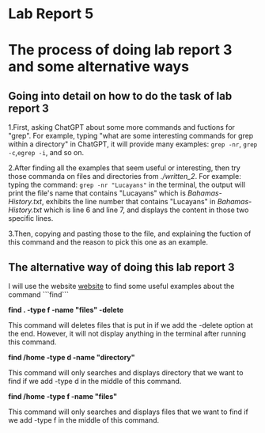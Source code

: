 # Lab Report 5

# The process of doing lab report 3 and some alternative ways

## Going into detail on how to do the task of lab report 3

1.First, asking ChatGPT about some more commands and fuctions for "grep". For example, typing "what are some interesting commands for grep within a directory" in ChatGPT, it will provide many examples: ```grep -nr```, ```grep -c```,```egrep -i```, and so on.

2.After finding all the examples that seem useful or interesting, then try those commanda on files and directories from *./written_2*. For example: typing the command: ```grep -nr "Lucayans"``` in the terminal, the output will print the file's name that contains "Lucayans" which is *Bahamas-History.txt*, exhibits the line number that contains "Lucayans" in *Bahamas-History.txt* which is line 6 and line 7, and displays the content in those two specific lines.

3.Then, copying and pasting those to the file, and explaining the fuction of this command and the reason to pick this one as an example.

## The alternative way of doing this lab report 3

I will use the website [website]([https://code.visualstudio.com/](https://linuxconfig.org/find)) to find some useful examples about the command ```find```

**find . -type f -name "files" -delete** 

This command will deletes files that is put in if we add the -delete option at the end. However, it will not display anything in the terminal after running this command.

**find /home -type d -name "directory"**

This command will only searches and displays directory that we want to find if we add -type d in the middle of this command. 

**find /home -type f -name "files"**

This command will only searches and displays files that we want to find if we add -type f in the middle of this command. 
